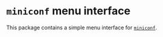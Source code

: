 # `miniconf` menu interface

This package contains a simple menu interface for [`miniconf`](https://crates.io/crates/miniconf).

